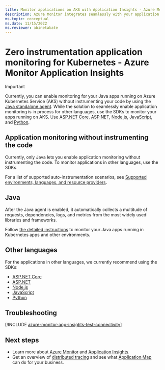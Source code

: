 ```yaml
---
title: Monitor applications on AKS with Application Insights - Azure Monitor | Microsoft Docs
description: Azure Monitor integrates seamlessly with your application running on Azure Kubernetes Service and allows you to spot the problems with your apps quickly.
ms.topic: conceptual
ms.date: 11/15/2022
ms.reviewer: abinetabate
---
```


# Zero instrumentation application monitoring for Kubernetes - Azure Monitor Application Insights

> [!IMPORTANT]
> Currently, you can enable monitoring for your Java apps running on Azure Kubernetes Service (AKS) without instrumenting your code by using the [Java standalone agent](./opentelemetry-enable.md?tabs=java).
> While the solution to seamlessly enable application monitoring is in process for other languages, use the SDKs to monitor your apps running on AKS. Use [ASP.NET Core](./asp-net-core.md), [ASP.NET](./asp-net.md), [Node.js](./nodejs.md), [JavaScript](./javascript.md), and [Python](./opencensus-python.md).

## Application monitoring without instrumenting the code
Currently, only Java lets you enable application monitoring without instrumenting the code. To monitor applications in other languages, use the SDKs.

For a list of supported auto-instrumentation scenarios, see [Supported environments, languages, and resource providers](codeless-overview.md#supported-environments-languages-and-resource-providers).

## Java
After the Java agent is enabled, it automatically collects a multitude of requests, dependencies, logs, and metrics from the most widely used libraries and frameworks.

Follow [the detailed instructions](./opentelemetry-enable.md?tabs=java) to monitor your Java apps running in Kubernetes apps and other environments.

## Other languages

For the applications in other languages, we currently recommend using the SDKs:
* [ASP.NET Core](./asp-net-core.md)
* [ASP.NET](./asp-net.md)
* [Node.js](./nodejs.md) 
* [JavaScript](./javascript.md)
* [Python](./opencensus-python.md)

## Troubleshooting

[!INCLUDE [azure-monitor-app-insights-test-connectivity](../../../includes/azure-monitor-app-insights-test-connectivity.md)]

## Next steps

* Learn more about [Azure Monitor](../overview.md) and [Application Insights](./app-insights-overview.md).
* Get an overview of [distributed tracing](./distributed-tracing.md) and see what [Application Map](./app-map.md?tabs=net) can do for your business.
